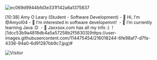 ![ec069d9944bfd3e331f142a6a1375837](https://user-images.githubusercontent.com/114475454/216024658-3ef192de-c250-46ac-a81a-750ccaaba030.gif)

<p align="left">
[10:38] Amy O Leary (Student - Software Development)
- 👋 Hi, I’m @Amyol04
- 👀 I’m interested in software developemnt! 
- 🌱 I’m currently learning Java :D 
- 💞️ Jaxxsox.com has all my info :) <!---
Amyol04/Amyol04 is a ✨ special ✨ repository because its `README.md` (this file) appears on your GitHub profile.
You can click the Preview link to take a look at your changes.
--->
![1dcc53b9a4818db4a5a57258b2f58303](https://user-images.githubusercontent.com/114475454/216018244-6fe98af7-d7fa-4336-94a0-6d91287bb9c7.jpg)#


 </p>



![Visitor](https://visitor-badge.laobi.icu/badge?page_id=amyol04.School-work)

